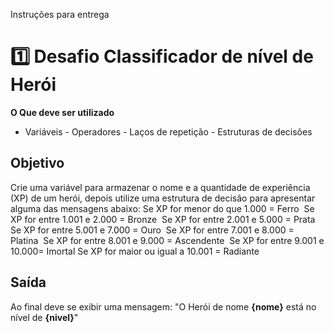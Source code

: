 Instruções para entrega

# 1️⃣ Desafio Classificador de nível de Herói

**O Que deve ser utilizado**
- Variáveis - Operadores - Laços de repetição - Estruturas de decisões

## Objetivo
Crie uma variável para armazenar o nome e a quantidade de experiência (XP) de um herói, depois utilize uma estrutura de decisão para apresentar alguma das mensagens abaixo:
Se XP for menor do que 1.000 = Ferro 
Se XP for entre 1.001 e 2.000 = Bronze 
Se XP for entre 2.001 e 5.000 = Prata 
Se XP for entre 5.001 e 7.000 = Ouro 
Se XP for entre 7.001 e 8.000 = Platina 
Se XP for entre 8.001 e 9.000 = Ascendente 
Se XP for entre 9.001 e 10.000= Imortal
Se XP for maior ou igual a 10.001 = Radiante

## Saída
Ao final deve se exibir uma mensagem: "O Herói de nome **{nome}** está no nível de **{nivel}**"
